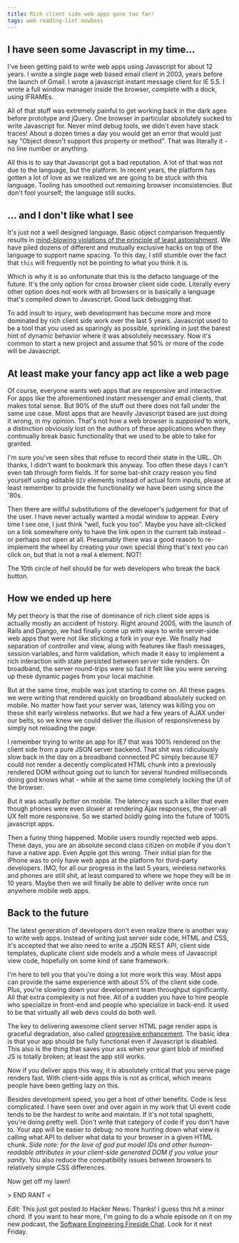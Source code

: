 ```yaml
---
title: Rich client side web apps gone too far!
tags: web reading-list newboss
---
```


## I have seen some Javascript in my time...

I've been getting paid to write web apps using Javascript for about 12 years. I
wrote a single page web based email client in 2003, years before the launch of
Gmail. I wrote a javascript instant message client for IE 5.5. I wrote a full
window manager inside the browser, complete with a dock, using IFRAMEs.

All of that stuff was extremely painful to get working back in the dark ages
before prototype and jQuery. One browser in particular absolutely sucked to write
Javascript for. Never mind debug tools, we didn't even have stack traces! About a
dozen times a day you would get an error that would just say "Object doesn't
support this property or method". That was literally it - no line number or
anything.

All this is to say that Javascript got a bad reputation. A lot of that was not
due to the language, but the platform. In recent years, the platform has gotten
a lot of love as we realized we are going to be stuck with this language. Tooling
has smoothed out remaining browser inconsistencies. But don't fool yourself; the
language still sucks.


## ... and I don't like what I see

It's just not a well designed language. Basic object comparison frequently results
in [mind-blowing violations of the principle of least astonishment](http://wtfjs.com/).
We have piled dozens of different and mutually exclusive hacks on top of the
language to support name spacing. To this day, I still stumble over the fact that
`this` will frequently not be pointing to what you think it is.

Which is why it is so unfortunate that this is the defacto language of the future.
It's the only option for cross browser client side code. Literally every other
option does not work with all browsers or is basically a language that's compiled
down to Javascript. Good luck debugging that.

To add insult to injury, web development has become more and more dominated by
rich client side work over the last 5 years. Javascript used to be a tool that
you used as sparingly as possible, sprinkling in just the barest hint of dynamic
behavior where it was absolutely necessary. Now it's common to start a new project
and assume that 50% or more of the code will be Javascript.


## At least make your fancy app act like a web page

Of course, everyone wants web apps that are responsive and interactive. For apps
like the aforementioned instant messenger and email clients, that makes total
sense. But 90% of the stuff out there does not fall under the same use case. Most
apps that are heavily Javascript based are just doing it wrong, in my opinion.
That's not how a web browser is *supposed* to work, a distinction obviously lost on
the authors of these applications when they continually break basic functionality
that we used to be able to take for granted.

I'm sure you've seen sites that refuse to record their state in the URL. Oh thanks,
I didn't want to bookmark this anyway. Too often these days I can't even tab through
form fields. If for some bat-shit crazy reason you find yourself using editable
`DIV` elements instead of actual form inputs, please at least remember to provide
the functionality we have been using since the '80s.

Then there are willful substitutions of the developer's judgement for that of the user.
I have never actually wanted a modal window to appear. Every time I see one, I just think
"well, fuck you too". Maybe you have alt-clicked on a link somewhere
only to have the link open in the current tab instead - or perhaps not open at all.
Presumably there was a good reason to re-implement the wheel by creating your own
special thing that's text you can click on, but that is not a real `A` element. NOT!

The 10th circle of hell should be for web developers who break the back button.


## How we ended up here

My pet theory is that the rise of dominance of rich client side apps is actually
mostly an accident of history. Right around 2005, with the launch of Rails and Django,
we had finally come up with ways to write server-side web apps that were not like
sticking a fork in your eye. We finally had separation of controller and view, along
with features like flash messages, session variables, and form validation, which
made it easy to implement a rich interaction with state persisted between server
side renders. On broadband, the server round-trips were so fast it felt like you
were serving up these dynamic pages from your local machine.

But at the same time, mobile was just starting to come on. All these pages we were
writing that rendered quickly on broadband absolutely sucked on mobile. No matter
how fast your server was, latency was killing you on these shit early wireless
networks. But we had a few years of AJAX under our belts, so we knew we could
deliver the illusion of responsiveness by simply not reloading the page.

I remember trying to write an app for IE7 that was 100% rendered on the client
side from a pure JSON server backend. That shit was ridiculously slow back in the
day on a broadband connected PC simply because IE7 could not render a decently
complicated HTML chunk into a previously rendered DOM without going out to lunch
for several hundred milliseconds doing god knows what - while at the same time
completely locking the UI of the browser.

But it was actually *better* on mobile. The latency was such a killer that even
though phones were even slower at rendering Ajax responses, the over-all UX felt
more responsive. So we started boldly going into the future of 100% javascript
apps.

Then a funny thing happened. Mobile users roundly rejected web apps. These days,
you are an absolute second class citizen on mobile if you don't have a native app.
Even Apple got this wrong. Their initial plan for the iPhone was to only have web
apps at the platform for third-party developers. IMO, for all our progress in
the last 5 years, wireless networks and phones are still shit, at least compared
to where we hope they will be in 10 years. Maybe then we will finally be able to
deliver write once run anywhere mobile web apps.


## Back to the future

The latest generation of developers don't even realize there is another way to
write web apps. Instead of writing just server side code, HTML and CSS, it's accepted
that we also need to write a JSON REST API, client side templates, duplicate client
side models and a whole mess of Javascript view code, hopefully on some kind of
sane framework.

I'm here to tell you that you're doing a lot more work this way. Most apps can
provide the same experience with about 5% of the client side code. Plus, you're
slowing down your development team throughput significantly. All that extra
complexity is not free. All of a sudden you have to hire people who specialize
in front-end and people who specialize in back-end. It used to be that virtually
all web devs could do both well.

The key to delivering awesome client server HTML page render apps is graceful
degradation, also called [progressive enhancement](http://en.wikipedia.org/wiki/Progressive_enhancement).
The basic idea is that your app should be fully functional even if Javascript is
disabled. This also is the thing that saves your ass when your giant blob of
minified JS is totally broken; at least the app still works.

Now if you deliver apps this way, it is absolutely critical that you serve
page renders fast. With client-side apps this is not as critical, which means
people have been getting lazy on this.

Besides development speed, you get a host of other benefits. Code is less
complicated. I have seen over and over again in my work that UI event code tends
to be the hardest to write and maintain. If it's not total spaghetti, you're doing
pretty well. Don't write that category of code if you don't have to. Your app
will be easier to debug; no more hunting down what view is calling what API to
deliver what data to your browser in a given HTML chunk. *Side note: for the love
of god put model IDs and other human-readable attributes in your client-side
generated DOM if you value your sanity*. You also reduce the compatibility
issues between browsers to relatively simple CSS differences.

Now get off my lawn!

&gt; END RANT &lt;

*Edit:* This just got posted to Hacker News. Thanks! I guess this hit a minor chord.
If you want to hear more, I'm going to do a whole episode on it on my new podcast,
the [Software Engineering Fireside Chat](http://t.co/jqnKhxF1K8). Look for it next Friday.
